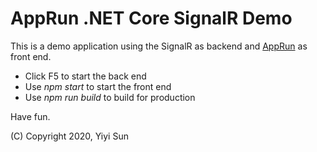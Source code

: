 # AppRun .NET Core SignalR Demo

This is a demo application using the SignalR as backend and [AppRun](https://github.com/yysun/apprun) as front end.


* Click F5 to start the back end
* Use _npm start_ to start the front end
* Use _npm run build_ to build for production


Have fun.

(C) Copyright 2020, Yiyi Sun

